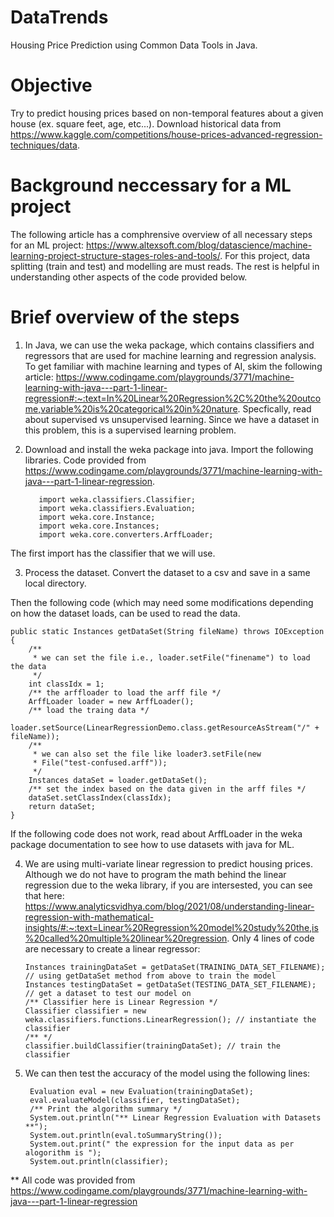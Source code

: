 # DataTrends
Housing Price Prediction using Common Data Tools in Java.

# Objective
Try to predict housing prices based on non-temporal features about a given house (ex. square feet, age, etc...). Download historical data from https://www.kaggle.com/competitions/house-prices-advanced-regression-techniques/data. 

# Background neccessary for a ML project
The following article has a comphrensive overview of all necessary steps for an ML project: https://www.altexsoft.com/blog/datascience/machine-learning-project-structure-stages-roles-and-tools/. For this project, data splitting (train and test) and modelling are must reads. The rest is helpful in understanding other aspects of the code provided below. 

# Brief overview of the steps
1. In Java, we can use the weka package, which contains classifiers and regressors that are used for machine learning and regression analysis. To get familiar with machine learning and types of AI, skim the following article: https://www.codingame.com/playgrounds/3771/machine-learning-with-java---part-1-linear-regression#:~:text=In%20Linear%20Regression%2C%20the%20outcome,variable%20is%20categorical%20in%20nature. Specfically, read about supervised vs unsupervised learning. Since we have a dataset in this problem, this is a supervised learning problem. 

2. Download and install the weka package into java. Import the following libraries. Code provided from https://www.codingame.com/playgrounds/3771/machine-learning-with-java---part-1-linear-regression. 

          import weka.classifiers.Classifier;
          import weka.classifiers.Evaluation;
          import weka.core.Instance;
          import weka.core.Instances;
          import weka.core.converters.ArffLoader;
The first import has the classifier that we will use. 

3. Process the dataset. Convert the dataset to a csv and save in a same local directory. 

Then the following code (which may need some modifications depending on how the dataset loads, can be used to read the data. 

	public static Instances getDataSet(String fileName) throws IOException {
		/**
		 * we can set the file i.e., loader.setFile("finename") to load the data
		 */
		int classIdx = 1;
		/** the arffloader to load the arff file */
		ArffLoader loader = new ArffLoader();
		/** load the traing data */
		loader.setSource(LinearRegressionDemo.class.getResourceAsStream("/" + fileName));
		/**
		 * we can also set the file like loader3.setFile(new
		 * File("test-confused.arff"));
		 */
		Instances dataSet = loader.getDataSet();
		/** set the index based on the data given in the arff files */
		dataSet.setClassIndex(classIdx);
		return dataSet;
	}
  
 If the following code does not work, read about ArffLoader in the weka package documentation to see how to use datasets with java for ML. 
 
 4. We are using multi-variate linear regression to predict housing prices. Although we do not have to program the math behind the linear regression due to the weka library, if you are intersested, you can see that here: https://www.analyticsvidhya.com/blog/2021/08/understanding-linear-regression-with-mathematical-insights/#:~:text=Linear%20Regression%20model%20study%20the,is%20called%20multiple%20linear%20regression. Only 4 lines of code are necessary to create a linear regressor: 

		Instances trainingDataSet = getDataSet(TRAINING_DATA_SET_FILENAME); // using getDataSet method from above to train the model
		Instances testingDataSet = getDataSet(TESTING_DATA_SET_FILENAME); // get a dataset to test our model on
		/** Classifier here is Linear Regression */
		Classifier classifier = new weka.classifiers.functions.LinearRegression(); // instantiate the classifier
		/** */
		classifier.buildClassifier(trainingDataSet); // train the classifier
    
5. We can then test the accuracy of the model using the following lines:

		Evaluation eval = new Evaluation(trainingDataSet); 
		eval.evaluateModel(classifier, testingDataSet);
		/** Print the algorithm summary */
		System.out.println("** Linear Regression Evaluation with Datasets **");
		System.out.println(eval.toSummaryString());
		System.out.print(" the expression for the input data as per alogorithm is ");
		System.out.println(classifier);
    
    
 ** All code was provided from https://www.codingame.com/playgrounds/3771/machine-learning-with-java---part-1-linear-regression
